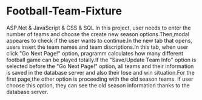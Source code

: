 # Football-Team-Fixture
ASP.Net &amp; JavaScript &amp; CSS &amp; SQL
In this project, user needs to enter the number of teams and choose the create new season options.Then,modal appeares to check if the user wants to continue.In the new tab that opens, users insert the team names and team discriptions.In this tab, when user click "Go Next Page!" option, pragramm calculates how many different football game can be played totally.If the "Save/Update Team Info" option is selected before the "Go Next Page!" option, all teams and their information is saved in the database server and also their lose and win situation.For the first page,the other option is proceeding with the old season teams. If user choose this option, they can see the old season information thanks to the database server.